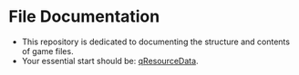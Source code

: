 # File Documentation
- This repository is dedicated to documenting the structure and contents of game files.
- Your essential start should be: [qResourceData](./Resource/qResourceData.md).
